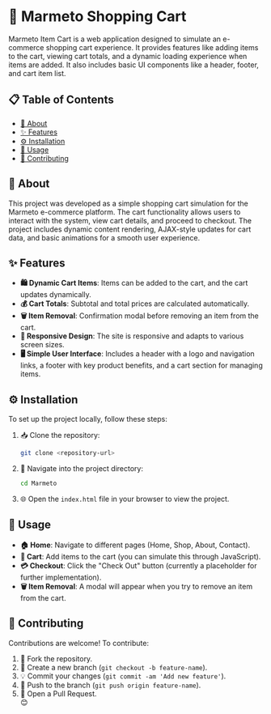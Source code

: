 # 🛒 Marmeto Shopping Cart  

Marmeto Item Cart is a web application designed to simulate an e-commerce shopping cart experience. It provides features like adding items to the cart, viewing cart totals, and a dynamic loading experience when items are added. It also includes basic UI components like a header, footer, and cart item list.

## 📋 Table of Contents  

- [📖 About](#about)  
- [✨ Features](#features)  
- [⚙️ Installation](#installation)  
- [🚀 Usage](#usage)  
- [🤝 Contributing](#contributing)  

## 📖 About  

This project was developed as a simple shopping cart simulation for the Marmeto e-commerce platform. The cart functionality allows users to interact with the system, view cart details, and proceed to checkout. The project includes dynamic content rendering, AJAX-style updates for cart data, and basic animations for a smooth user experience.

## ✨ Features  

- **🛍️ Dynamic Cart Items**: Items can be added to the cart, and the cart updates dynamically.  
- **💰 Cart Totals**: Subtotal and total prices are calculated automatically.  
- **🗑️ Item Removal**: Confirmation modal before removing an item from the cart.  
- **📱 Responsive Design**: The site is responsive and adapts to various screen sizes.  
- **🖥️ Simple User Interface**: Includes a header with a logo and navigation links, a footer with key product benefits, and a cart section for managing items.

## ⚙️ Installation  

To set up the project locally, follow these steps:  

1. 📥 Clone the repository:  
   ```bash
   git clone <repository-url>
   ```  

2. 📂 Navigate into the project directory:  
   ```bash
   cd Marmeto
   ```  

3. 🌐 Open the `index.html` file in your browser to view the project.  

## 🚀 Usage  

- **🏠 Home**: Navigate to different pages (Home, Shop, About, Contact).  
- **🛒 Cart**: Add items to the cart (you can simulate this through JavaScript).  
- **💳 Checkout**: Click the "Check Out" button (currently a placeholder for further implementation).  
- **🗑️ Item Removal**: A modal will appear when you try to remove an item from the cart.

## 🤝 Contributing  

Contributions are welcome! To contribute:  

1. 🍴 Fork the repository.  
2. 🌱 Create a new branch (`git checkout -b feature-name`).  
3. 💡 Commit your changes (`git commit -am 'Add new feature'`).  
4. 🚀 Push to the branch (`git push origin feature-name`).  
5. 📨 Open a Pull Request.  
 😊